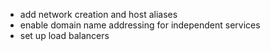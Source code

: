 
 - add network creation and host aliases
 - enable domain name addressing for independent services
 - set up load balancers
